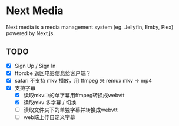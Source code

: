 # Next Media

Next media is a media management system (eg. Jellyfin, Emby, Plex) powered by Next.js.

## TODO

- [x] Sign Up / Sign In
- [x] ffprobe 返回电影信息给客户端？
- [x] safari 不支持 mkv 播放，用 ffmpeg 来 remux mkv -> mp4
- [x] 支持字幕
    -[x] 读取mkv中的单字幕用ffmpeg转换成webvtt
    -[x] 读取mkv 多字幕 / 切换 
    -[ ] 读取文件夹下的单独字幕并转换成webvtt
    -[ ] web端上传自定义字幕
